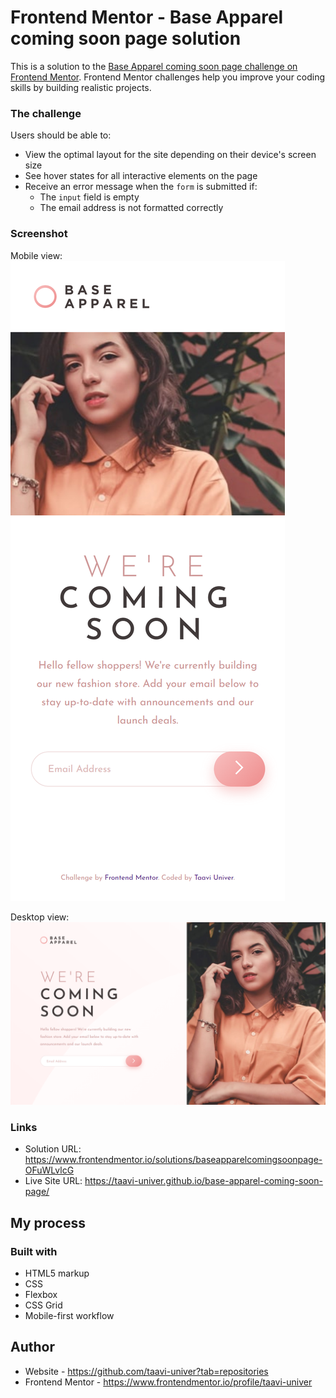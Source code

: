 # Frontend Mentor - Base Apparel coming soon page solution

This is a solution to the [Base Apparel coming soon page challenge on Frontend Mentor](https://www.frontendmentor.io/challenges/base-apparel-coming-soon-page-5d46b47f8db8a7063f9331a0). Frontend Mentor challenges help you improve your coding skills by building realistic projects. 

### The challenge

Users should be able to:

- View the optimal layout for the site depending on their device's screen size
- See hover states for all interactive elements on the page
- Receive an error message when the `form` is submitted if:
  - The `input` field is empty
  - The email address is not formatted correctly

### Screenshot

Mobile view:
![](./design/taavi-univer.github.io_base-apparel-coming-soon-page_mobile.png)

Desktop view:
![](./design/taavi-univer.github.io_base-apparel-coming-soon-page_desktop.png)

### Links

- Solution URL: https://www.frontendmentor.io/solutions/baseapparelcomingsoonpage-OFuWLvlcG
- Live Site URL: https://taavi-univer.github.io/base-apparel-coming-soon-page/

## My process

### Built with

- HTML5 markup
- CSS
- Flexbox
- CSS Grid
- Mobile-first workflow

## Author

- Website - https://github.com/taavi-univer?tab=repositories
- Frontend Mentor - https://www.frontendmentor.io/profile/taavi-univer
